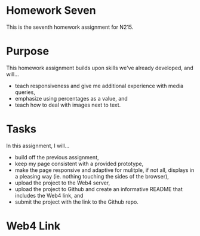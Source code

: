 # Homework Seven

This is the seventh homework assignment for N215.

# Purpose

This homework assignment builds upon skills we've already developed, and will...

- teach responsiveness and give me additional experience with media queries,
- emphasize using percentages as a value, and
- teach how to deal with images next to text.

# Tasks

In this assignment, I will...

- build off the previous assignment,
- keep my page consistent with a provided prototype,
- make the page responsive and adaptive for mulitple, if not all, displays in a pleasing way (ie. nothing touching the sides of the browser),
- upload the project to the Web4 server,
- upload the project to Github and create an informative README that includes the Web4 link, and
- submit the project with the link to the Github repo.

# Web4 Link
